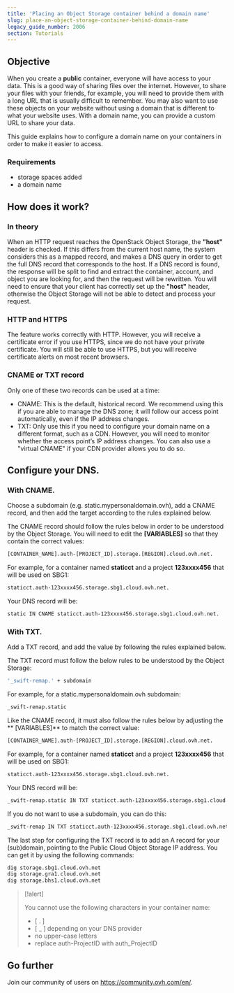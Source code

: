 ```yaml
---
title: 'Placing an Object Storage container behind a domain name'
slug: place-an-object-storage-container-behind-domain-name
legacy_guide_number: 2006
section: Tutorials
---
```


## Objective

When you create a **public** container, everyone will have access to your data. This is a good way of sharing files over the internet. However, to share your files with your friends, for example, you will need to provide them with a long URL that is usually difficult to remember. You may also want to use these objects on your website without using a domain that is different to what your website uses. With a domain name, you can provide a custom URL to share your data.

This guide explains how to configure a domain name on your containers in order to make it easier to access.


### Requirements

- storage spaces added
- a domain name


## How does it work?

### In theory
When an HTTP request reaches the OpenStack Object Storage, the **"host"** header is checked. If this differs from the current host name, the system considers this as a mapped record, and makes a DNS query in order to get the full DNS record that corresponds to the host. If a DNS record is found, the response will be split to find and extract the container, account, and object you are looking for, and then the request will be rewritten. You will need to ensure that your client has correctly set up the **"host"** header, otherwise the Object Storage will not be able to detect and process your request.


### HTTP and HTTPS
The feature works correctly with HTTP. However, you will receive a certificate error if you use HTTPS, since we do not have your private certificate. You will still be able to use HTTPS, but you will receive certificate alerts on most recent browsers.


### CNAME or TXT record
Only one of these two records can be used at a time:

- CNAME: This is the default, historical record. We recommend using this if you are able to manage the DNS zone; it will follow our access point automatically, even if the IP address changes.
- TXT: Only use this if you need to configure your domain name on a different format, such as a CDN. However, you will need to monitor whether the access point’s IP address changes. You can also use a "virtual CNAME" if your CDN provider allows you to do so.


## Configure your DNS.

### With CNAME.
Choose a subdomain (e.g. static.mypersonaldomain.ovh), add a CNAME record, and then add the target according to the rules explained below.

The CNAME record should follow the rules below in order to be understood by the Object Storage. You will need to edit the **\[VARIABLES]** so that they contain the correct values:


```bash
[CONTAINER_NAME].auth-[PROJECT_ID].storage.[REGION].cloud.ovh.net.
```

For example, for a container named **staticct** and a project **123xxxx456** that will be used on SBG1:


```bash
staticct.auth-123xxxx456.storage.sbg1.cloud.ovh.net.
```

Your DNS record will be:


```bash
static IN CNAME staticct.auth-123xxxx456.storage.sbg1.cloud.ovh.net.
```


### With TXT.
Add a TXT record, and add the value by following the rules explained below.

The TXT record must follow the below rules to be understood by the Object Storage:


```bash
'_swift-remap.' + subdomain
```

For example, for a static.mypersonaldomain.ovh subdomain:


```bash
_swift-remap.static
```

Like the CNAME record, it must also follow the rules below by adjusting the ** \[VARIABLES]** to match the correct value:


```bash
[CONTAINER_NAME].auth-[PROJECT_ID].storage.[REGION].cloud.ovh.net.
```

For example, for a container named **staticct** and a project **123xxxx456** that will be used on SBG1:


```bash
staticct.auth-123xxxx456.storage.sbg1.cloud.ovh.net.
```

Your DNS record will be:


```bash
_swift-remap.static IN TXT staticct.auth-123xxxx456.storage.sbg1.cloud.ovh.net.
```

If you do not want to use a subdomain, you can do this:


```bash
_swift-remap IN TXT staticct.auth-123xxxx456.storage.sbg1.cloud.ovh.net.
```

The last step for configuring the TXT record is to add an A record for your (sub)domain, pointing to the Public Cloud Object Storage IP address. You can get it by using the following commands:


```bash
dig storage.sbg1.cloud.ovh.net
dig storage.gra1.cloud.ovh.net
dig storage.bhs1.cloud.ovh.net
```



> [!alert]
>
> You cannot use the following characters in your container name:
> - [ . ]
> - [ _ ] depending on your DNS provider
> - no upper-case letters
> - replace auth-ProjectID with auth_ProjectID
> 
> 

## Go further

Join our community of users on <https://community.ovh.com/en/>.
